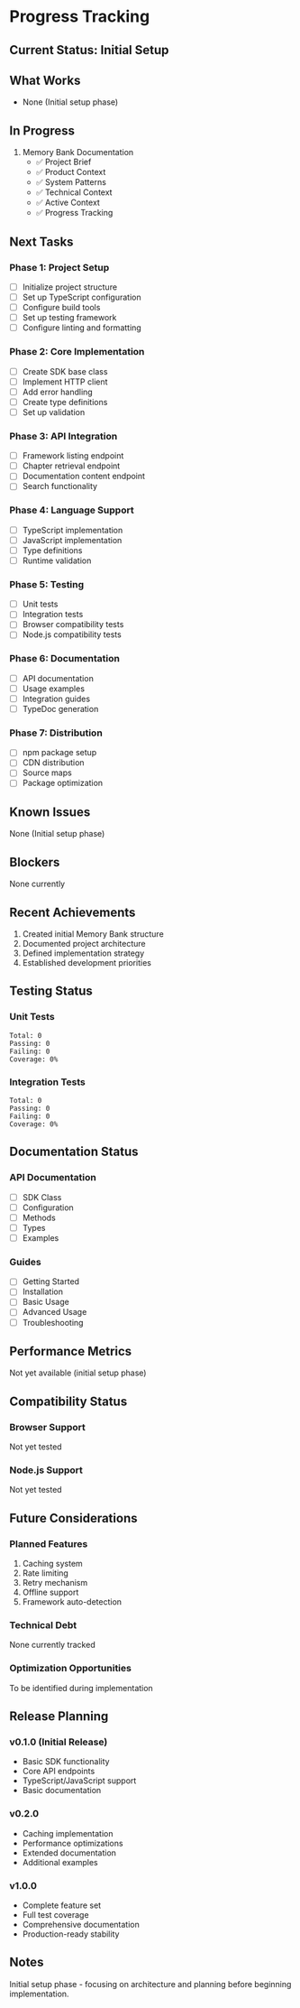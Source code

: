 # Progress Tracking

## Current Status: Initial Setup

## What Works
- None (Initial setup phase)

## In Progress
1. Memory Bank Documentation
   - ✅ Project Brief
   - ✅ Product Context
   - ✅ System Patterns
   - ✅ Technical Context
   - ✅ Active Context
   - ✅ Progress Tracking

## Next Tasks

### Phase 1: Project Setup
- [ ] Initialize project structure
- [ ] Set up TypeScript configuration
- [ ] Configure build tools
- [ ] Set up testing framework
- [ ] Configure linting and formatting

### Phase 2: Core Implementation
- [ ] Create SDK base class
- [ ] Implement HTTP client
- [ ] Add error handling
- [ ] Create type definitions
- [ ] Set up validation

### Phase 3: API Integration
- [ ] Framework listing endpoint
- [ ] Chapter retrieval endpoint
- [ ] Documentation content endpoint
- [ ] Search functionality

### Phase 4: Language Support
- [ ] TypeScript implementation
- [ ] JavaScript implementation
- [ ] Type definitions
- [ ] Runtime validation

### Phase 5: Testing
- [ ] Unit tests
- [ ] Integration tests
- [ ] Browser compatibility tests
- [ ] Node.js compatibility tests

### Phase 6: Documentation
- [ ] API documentation
- [ ] Usage examples
- [ ] Integration guides
- [ ] TypeDoc generation

### Phase 7: Distribution
- [ ] npm package setup
- [ ] CDN distribution
- [ ] Source maps
- [ ] Package optimization

## Known Issues
None (Initial setup phase)

## Blockers
None currently

## Recent Achievements
1. Created initial Memory Bank structure
2. Documented project architecture
3. Defined implementation strategy
4. Established development priorities

## Testing Status

### Unit Tests
```
Total: 0
Passing: 0
Failing: 0
Coverage: 0%
```

### Integration Tests
```
Total: 0
Passing: 0
Failing: 0
Coverage: 0%
```

## Documentation Status

### API Documentation
- [ ] SDK Class
- [ ] Configuration
- [ ] Methods
- [ ] Types
- [ ] Examples

### Guides
- [ ] Getting Started
- [ ] Installation
- [ ] Basic Usage
- [ ] Advanced Usage
- [ ] Troubleshooting

## Performance Metrics
Not yet available (initial setup phase)

## Compatibility Status

### Browser Support
Not yet tested

### Node.js Support
Not yet tested

## Future Considerations

### Planned Features
1. Caching system
2. Rate limiting
3. Retry mechanism
4. Offline support
5. Framework auto-detection

### Technical Debt
None currently tracked

### Optimization Opportunities
To be identified during implementation

## Release Planning

### v0.1.0 (Initial Release)
- Basic SDK functionality
- Core API endpoints
- TypeScript/JavaScript support
- Basic documentation

### v0.2.0
- Caching implementation
- Performance optimizations
- Extended documentation
- Additional examples

### v1.0.0
- Complete feature set
- Full test coverage
- Comprehensive documentation
- Production-ready stability

## Notes
Initial setup phase - focusing on architecture and planning before beginning implementation.
